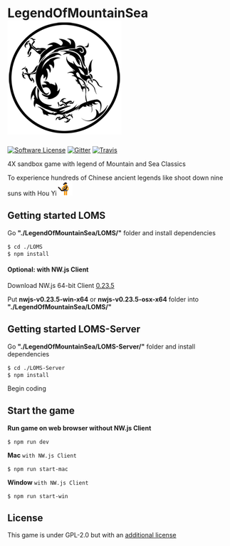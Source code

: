 # LegendOfMountainSea ![icon](https://raw.githubusercontent.com/SkyHarp/LegendOfMountainSea/master/LOMS.png)

[![Software License](https://img.shields.io/badge/license-GPL%202-blue.svg?style=flat-square)](https://github.com/SkyHarp/LegendOfMountainSea/blob/master/LICENSE)
[![Gitter](https://img.shields.io/gitter/room/nwjs/nw.js.svg?style=flat-square)](https://gitter.im/SkyHarp/LegendOfMountainSea)
[![Travis](https://img.shields.io/travis/rust-lang/rust.svg?style=flat-square)](https://travis-ci.org/SkyHarp/LegendOfMountainSea.svg?branch=master)

4X sandbox game with legend of Mountain and Sea Classics

To experience hundreds of Chinese ancient legends like shoot down nine suns with Hou Yi ![houyi](https://raw.githubusercontent.com/SkyHarp/LegendOfMountainSea/29658a4a17790c286689522952b1cc8c90dce7ef/LOMS/houyi_walk.gif)

## Getting started LOMS

Go **"./LegendOfMountainSea/LOMS/"** folder and install dependencies
```
$ cd ./LOMS
$ npm install
```
#### Optional: with NW.js Client
Download NW.js 64-bit Client [0.23.5](https://dl.nwjs.io/v0.23.5/)

Put **nwjs-v0.23.5-win-x64** or **nwjs-v0.23.5-osx-x64** folder into **"./LegendOfMountainSea/LOMS/"**

## Getting started LOMS-Server

Go **"./LegendOfMountainSea/LOMS-Server/"** folder and install dependencies
```
$ cd ./LOMS-Server
$ npm install
```
Begin coding

## Start the game
**Run game on web browser without NW.js Client**
```
$ npm run dev
```
**Mac** `with NW.js Client`
```
$ npm run start-mac
```
**Window** `with NW.js Client`
```
$ npm run start-win
```

## License
This game is under GPL-2.0 but with an [additional license](https://github.com/SkyHarp/LegendOfMountainSea/blob/master/ADDTIONAL-LICENSE)
